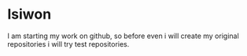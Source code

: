 # lsiwon
I am starting my work on github, so before even i will create my original repositories i will try test repositories. 
